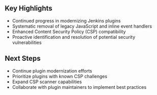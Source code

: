 ## Key Highlights
- Continued progress in modernizing Jenkins plugins
- Systematic removal of legacy JavaScript and inline event handlers
- Enhanced Content Security Policy (CSP) compatibility
- Proactive identification and resolution of potential security vulnerabilities

## Next Steps
- Continue plugin modernization efforts
- Prioritize plugins with known CSP challenges
- Expand CSP scanner capabilities
- Collaborate with plugin maintainers to implement best practices
